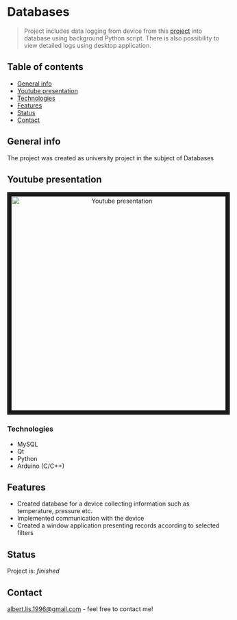 # Databases
> Project includes data logging from device from this [project](https://github.com/albertlis/Microclimate-control-device-PZ) into database using background Python script. There is also possibility to view detailed logs using desktop application.

## Table of contents
* [General info](#general-info)
* [Youtube presentation](#youtube-presentation)
* [Technologies](#technologies)
* [Features](#features)
* [Status](#status)
* [Contact](#contact)

## General info
The project was created as university project in the subject of Databases

## Youtube presentation
<p align="center">
  <a href="http://www.youtube.com/watch?feature=player_embedded&v=Ghi_OZsOplU
    " target="_blank"><img src="http://img.youtube.com/vi/Ghi_OZsOplU/0.jpg" 
    alt="Youtube presentation" width="500" border="10" />
  </a>
</p>

### Technologies
* MySQL
* Qt
* Python
* Arduino (C/C++)

## Features
- Created database for a device collecting information such as temperature, pressure etc.
- Implemented communication with the device
- Created a window application presenting records according to selected filters

## Status
Project is: _finished_

## Contact
albert.lis.1996@gmail.com - feel free to contact me!
